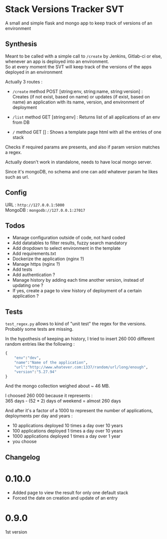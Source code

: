 # Stack Versions Tracker SVT
A small and simple flask and mongo app to keep track of versions of an environment 

## Synthesis

Meant to be called with a simple call to `/create` by Jenkins, Gitlab-ci or else, whenever an app is deployed into an environment.  
So at every moment the SVT will keep track of the versions of the apps deployed in an environment   
  
Actually 3 routes :  

- `/create` method POST [string:env, string:name, string:version] :  
Creates (if not exist, based on name) or updates (if exist, based on name) an application with its name, version, and environment of deployment  
  
- `/list` method GET [string:env] : 
Returns list of all applications of an env from DB  

- `/` method GET [] : 
Shows a template page html with all the entries of one stack  

  
Checks if required params are presents, and also if param version matches a regex.  
  
Actually doesn\'t work in standalone, needs to have local mongo server.  

Since it\'s mongoDB, no schema and one can add whatever param he likes such as url.


## Config

URL : `http://127.0.0.1:5000`  
MongoDB : `mongodb://127.0.0.1:27017`

## Todos

- Manage configuration outside of code, not hard coded
- Add datatables to filter results, fuzzy search mandatory
- Add dropdown to select environment in the template
- Add requirements.txt
- Dockerize the application (nginx ?)
- Manage https (nginx ?)
- Add tests
- Add authentication ?
- Manage history by adding each time another version, instead of updating one ?
- If yes, create a page to view history of deployment of a certain application ?

## Tests

`test_regex.py` allows to kind of "unit test" the regex for the versions. Probably some tests are missing.

In the hypothesis of keeping an history, I tried to insert 260 000 different random entries like the following :

```python
{
	"env":"dev",
	"name":"Name of the application",
	"url":"http://www.whatever.com:1337/random/url/long/enough",
	"version":"5.27.94"
}
```

And the mongo collection weighed about ~ 46 MB.  
  
I choosed 260 000 because it represents :  
365 days - (52 * 2) days of weekend = almost 260 days  

And after it\'s a factor of a 1000 to represent the number of applications, deployments per day and years :  
 - 10 applications deployed 10 times a day over 10 years  
 - 100 applications deployed 1 times a day over 10 years  
 - 1000 applications deployed 1 times a day over 1 year  
 - you choose



## Changelog


0.10.0
======

 - Added page to view the result for only one default stack
 - Forced the date on creation and update of an entry


0.9.0 
=====

1st version
